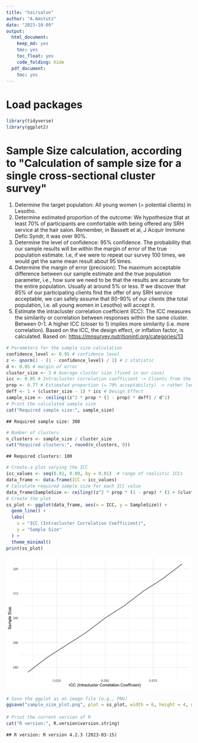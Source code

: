 ```yaml
---
title: "hairsalon"
author: "A.Amstutz"
date: "2023-10-09"
output:
  html_document:
    keep_md: yes
    toc: yes
    toc_float: yes
    code_folding: hide
  pdf_document:
    toc: yes
---
```


# Load packages

```r
library(tidyverse)
library(ggplot2)
```

# Sample Size calculation, according to "Calculation of sample size for a single cross-sectional cluster survey"
1) Determine the target population: All young women (= potential clients) in Lesotho.
2) Determine estimated proportion of the outcome: We hypothesize that at least 70% of participants are comfortable with being offered any SRH service at the hair salon. Remember, in Bassett et al, J Acquir Immune Defic Syndr, it was over 90%.
3) Determine the level of confidence: 95% confidence. The probability that our sample results will be within the margin of error of the true population estimate. I.e, if we were to repeat our survey 100 times, we would get the same mean result about 95 times.
4) Determine the margin of error (precision): The maximum acceptable difference between our sample estimate and the true population parameter, i.e., how sure we need to be that the results are accurate for the entire population. Usually at around 5% or less. If we discover that 85% of our participating clients find the offer of any SRH service acceptable, we can safely assume that 80-90% of our clients (the total population, i.e. all young women in Lesotho) will accept it.
5) Estimate the intracluster correlation coefficient (ICC): The ICC measures the similarity or correlation between responses within the same cluster. Between 0-1. A higher ICC (closer to 1) implies more similarity (i.e. more correlation). Based on the ICC, the design effect, or inflation factor, is calculated.
Based on: https://mnsurvey.nutritionintl.org/categories/13 


```r
# Parameters for the sample size calculation
confidence_level <- 0.95 # confidence level
z <- qnorm(1 - (1 - confidence_level) / 2) # z statistic
d <- 0.05 # margin of error
cluster_size <- 3 # Average cluster size (fixed in our case)
icc <- 0.05 # Intracluster correlation coefficient -> Clients from the same hair stylist might be correlated in terms of outcome (acceptability), so, 0.05 is the lowest acceptable, probably even a bit higher
prop <- 0.77 # Estimated proportion (= 70% acceptability) -> rather low! The higher, the lower the sample size needed.
deff <- 1 + (cluster_size - 1) * icc # Design Effect
sample_size <- ceiling((z^2 * prop * (1 - prop) * deff) / d^2)
# Print the calculated sample size
cat("Required sample size:", sample_size)
```

```
## Required sample size: 300
```

```r
# Number of clusters
n_clusters <- sample_size / cluster_size
cat("Required clusters:", round(n_clusters, 0))
```

```
## Required clusters: 100
```

```r
# Create.a plot varying the ICC
icc_values <- seq(0.01, 0.09, by = 0.01)  # range of realistic ICCs
data_frame <- data.frame(ICC = icc_values)
# Calculate required sample size for each ICC value
data_frame$SampleSize <- ceiling((z^2 * prop * (1 - prop) * (1 + (cluster_size - 1) * data_frame$ICC)) / d^2)
# Create the plot
ss_plot <- ggplot(data_frame, aes(x = ICC, y = SampleSize)) +
  geom_line() +
  labs(
    x = "ICC (Intracluster Correlation Coefficient)",
    y = "Sample Size"
  ) +
  theme_minimal()
print(ss_plot)
```

![](sample-size_files/figure-html/unnamed-chunk-1-1.png)<!-- -->

```r
# Save the ggplot as an image file (e.g., PNG)
ggsave("sample_size_plot.png", plot = ss_plot, width = 6, height = 4, units = "in")

# Print the current version of R
cat("R version:", R.version$version.string)
```

```
## R version: R version 4.2.3 (2023-03-15)
```

